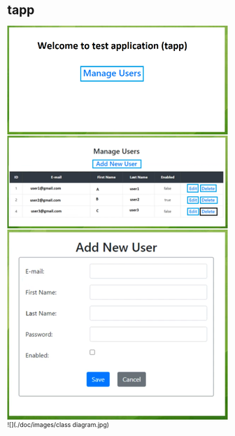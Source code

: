 # tapp

![](./doc/images/tapp_UI_1.png)
![](./doc/images/tapp_UI_2.png)
![](./doc/images/tapp_UI_3.png)
![](./doc/images/class diagram.jpg)
